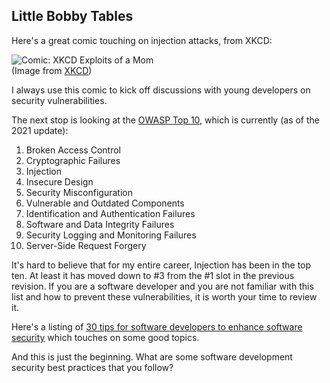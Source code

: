 ## Little Bobby Tables

Here's a great comic touching on injection attacks, from XKCD:

![Comic: XKCD Exploits of a Mom](https://imgs.xkcd.com/comics/exploits_of_a_mom.png)  
(Image from [XKCD](https://xkcd.com/327/))

I always use this comic to kick off discussions with young developers on security vulnerabilities.

The next stop is looking at the [OWASP Top 10](https://owasp.org/www-project-top-ten/), which is currently (as of the 2021 update):

1. Broken Access Control
2. Cryptographic Failures
3. Injection
4. Insecure Design
5. Security Misconfiguration
6. Vulnerable and Outdated Components
7. Identification and Authentication Failures
8. Software and Data Integrity Failures
9. Security Logging and Monitoring Failures
10. Server-Side Request Forgery

It's hard to believe that for my entire career, Injection has been in the top ten. At least it has moved down to #3 from the #1 slot in the previous revision. If you are a software developer and you are not familiar with this list and how to prevent these vulnerabilities, it is worth your time to review it.

Here's a listing of [30 tips for software developers to enhance software security](https://codesigningstore.com/tips-for-software-developers-to-enhance-software-security) which touches on some good topics.

And this is just the beginning. What are some software development security best practices that you follow?
